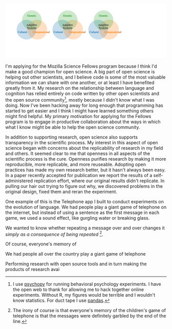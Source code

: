 ![Pierce Edmiston](fig/venn.png)

I'm applying for the Mozilla Science Fellows program because I think I'd make a good champion for open science. A big part of open science is helping out other scientists, and I believe code is some of the most valuable information we can share with one another, or at least I have benefited greatly from it. My research on the relationship between language and cognition has relied entirely on code written by other open scientists and the open source community[^oss], mostly because I didn't know what I was doing. Now I've been hacking away for long enough that programming has started to get easier and I think I might have learned something others might find helpful. My primary motivation for applying for the Fellows program is to engage in productive collaboration about the ways in which what I know might be able to help the open science community.

In addition to supporting research, open science also supports transparency in the scientific process. My interest in this aspect of open science began with concerns about the replicability of research in my field and others. It seemed clear to me that openness in all aspects of the scientific process is the cure. Openness purifies research by making it more reproducible, more replicable, and more reuseable. Adopting open practices has made my own research better, but it hasn't always been easy. In a paper recently accepted for publication we report the results of a self-administered replication effort, where our original results didn't replicate. In pulling our hair out trying to figure out why, we discovered problems in the original design, fixed them and reran the experiment.

One example of this is the Telephone app I built to conduct experiments on the evolution of language. We had people play a giant game of telephone on the internet, but instead of using a sentence as the first message in each game, we used a sound effect, like gurgling water or breaking glass.

We wanted to know whether repeating a message over and over changes it _simply as a consequence of being repeated_ [^counter].

Of course, everyone's memory of

[^counter]: The irony of course is that everyone's memory of the children's game of telephone is that the messages were definitely garbled by the end of the line.

We had people all over the country play a giant game of telephone






Performing research with open source tools and in turn making the products of research avai




[^oss]: I use [psychopy](http://www.psychopy.org/) for running behavioral psychology experiments. I have the open web to thank for allowing me to hack together online experiments. Without R, my figures would be terrible and I wouldn't know statistics. For duct tape I use [pandas](http://pandas.pydata.org/).
